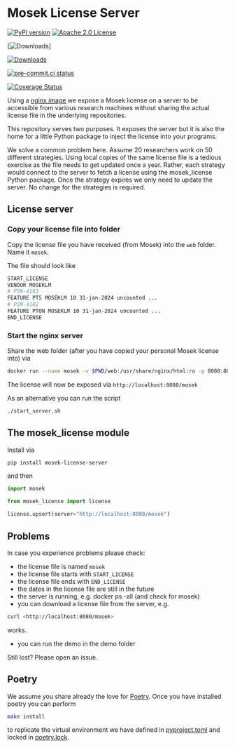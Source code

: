 # Mosek License Server

[![PyPI version](https://badge.fury.io/py/mosek-license-server.svg)](https://badge.fury.io/py/mosek-license-server)
[![Apache 2.0 License](https://img.shields.io/badge/License-APACHEv2-brightgreen.svg)](https://github.com/tschm/mosek-license-server/blob/main/LICENSE)

[![Downloads](https://static.pepy.tech/personalized-badge/mosek-license-server?period=month&units=international_system&left_color=black&right_color=orange&left_text=PyPI%20downloads%20per%20month)]

[![Downloads](https://static.pepy.tech/personalized-badge/mosek-license-server?period=month&units=international_system&left_color=black&right_color=orange&left_text=PyPI%20downloads%20per%20month)](https://www.pepy.tech/projects/mosek-license-server)

[![pre-commit.ci status](https://results.pre-commit.ci/badge/github/tschm/mosek-license-server/main.svg)](https://results.pre-commit.ci/latest/github/tschm/mosek-license-server/main)

[![Coverage Status](https://coveralls.io/repos/github/tschm/mosek-license-server/badge.png?branch=main)](https://coveralls.io/github/tschm/mosek-license-server?branch=main)

Using a [nginx image](https://hub.docker.com/_/nginx/) we expose a Mosek license
on a server to be accessible from various research machines without sharing the actual
license file in the underlying repositories.

This repository serves two purposes. It exposes the server but it is also the home
for a little Python package to inject the license into your programs.

We solve a common problem here. Assume $20$ researchers work on $50$ different strategies.
Using local copies of the same license file is a tedious exercise as
the file needs to get updated once a year.
Rather, each strategy would connect to the server to fetch a license using the mosek_license
Python package. Once the strategy expires we only need to update the server.
No change for the strategies is required.

## License server

### Copy your license file into folder

Copy the license file you have received (from Mosek) into the `web` folder.
Name it `mosek`.

The file should look like

```bash
START_LICENSE
VENDOR MOSEKLM
# PSN-4183
FEATURE PTS MOSEKLM 10 31-jan-2024 uncounted ...
# PSN-4182
FEATURE PTON MOSEKLM 10 31-jan-2024 uncounted ...
END_LICENSE
```

### Start the nginx server

Share the web folder (after you have copied your personal Mosek license into)
via

```bash
docker run --name mosek -v $PWD/web:/usr/share/nginx/html:ro -p 8080:80 -d nginx
```

The license will now be exposed via `http://localhost:8080/mosek`

As an alternative you can run the script

```bash
./start_server.sh
```

## The mosek_license module

Install via

```bash
pip install mosek-license-server
```

and then

```python
import mosek

from mosek_license import license

license.upsert(server="http://localhost:8080/mosek")
```

## Problems

In case you experience problems please check:

- the license file is named `mosek`
- the license file starts with `START_LICENSE`
- the license file ends with `END_LICENSE`
- the dates in the license file are still in the future
- the server is running, e.g. docker ps -all (and check for mosek)
- you can download a license file from the server, e.g.

```bash
curl <http://localhost:8080/mosek>
```

works.

- you can run the demo in the demo folder

Still lost? Please open an issue.

## Poetry

We assume you share already the love for [Poetry](https://python-poetry.org).
Once you have installed poetry you can perform

```bash
make install
```

to replicate the virtual environment we have defined in [pyproject.toml](pyproject.toml)
and locked in [poetry.lock](poetry.lock).
